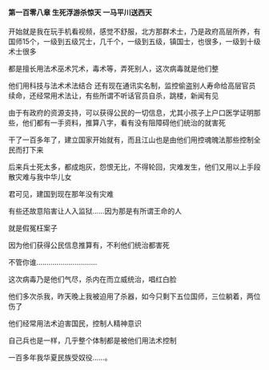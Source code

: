 #### 第一百零八章 生死浮游杀惊天 一马平川送西天


开始就是我在玩手机看视频，感觉不舒服，北方那群术士，乃是政府高层所养，有国师15个，一级到五级咒士，几千个，一级到五级，镇国士，也很多，一级到十级术士很多

都是擅长用法术巫术咒术，毒术等，弄死别人，这次病毒就是他们整

他们用科技与法术术法结合
还有现在通讯实名制，监控偷盗别人寿命给高层官员续命，还经常用术法让，有些所谓不听话官员自杀，跳楼，新闻有见

由于有政府的资源支持，可以获得公民的一切信息，尤其小孩子上户口医学证明那些，他们都有一手资料，推算八字，看有没有阻障碍他们统治的就害死

干了一百多年了，建立国家开始就有，而且江山也是由他们用控魂魄法那些控制全民而打下来

后来兵士死太多，都成炮灰，怨恨无比，不得轮回，灾难发生，他们又用以上手段散灾难与我中华儿女

君可见，建国到现在那年没有灾难

有些还故意陷害让人入监狱……因为那是有所谓王命的人

就是假冤枉案子

因为他们获得公民信息推算有，不利他们统治都害死

不管你谁…………………………

这次病毒乃是他们气尽，杀内在而立威统治，唱红白脸

他们多次杀我，昨天晚上我被迫用了杀器，如今只剩下五位国师，三位躺着，两位伤了

他们经常用法术迫害国民，控制人精神意识

自己兵也是一样，几乎整个体制都是被他们用法术控制

一百多年我华夏民族受奴役……。


